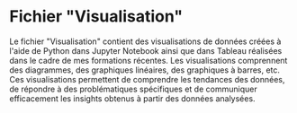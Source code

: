 # Fichier "Visualisation"

Le fichier "Visualisation" contient des visualisations de données créées à l'aide de Python dans Jupyter Notebook ainsi que dans Tableau réalisées dans le cadre de mes formations récentes. Les visualisations comprennent des diagrammes, des graphiques linéaires, des graphiques à barres, etc. Ces visualisations permettent de comprendre les tendances des données, de répondre à des problématiques spécifiques et de communiquer efficacement les insights obtenus à partir des données analysées.
